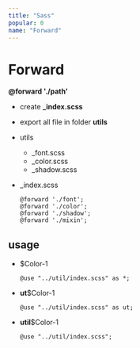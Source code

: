 ```yaml
---
title: "Sass"
popular: 0
name: "Forward"
---
```


# Forward

**@forward './path'**

- create **\_index.scss**
- export all file in folder **utils**

- utils

  - \_font.scss
  - \_color.scss
  - \_shadow.scss

- \_index.scss

  ```
  @forward './font';
  @forward './color';
  @forward './shadow';
  @forward './mixin';
  ```

## usage

- $Color-1

  ```
  @use "../util/index.scss" as *;
  ```

- **ut**$Color-1

  ```
  @use "../util/index.scss" as ut;
  ```

- **util**$Color-1

  ```
  @use "../util/index.scss";
  ```
